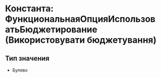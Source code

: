 ﻿# Константа: ФункциональнаяОпцияИспользоватьБюджетирование (Використовувати бюджетування)

## Тип значения

- Булево


